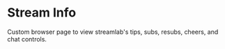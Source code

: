 # Stream Info
Custom browser page to view streamlab's tips, subs, resubs, cheers, and chat controls.
